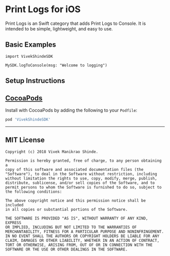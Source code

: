 Print Logs for iOS
=============

Print Logs is an Swift category that adds Print Logs to Console. It is intended to be simple, lightweight, and easy to use.


Basic Examples
---------
```
import VivekShindeSDK

MySDK.logToConsole(msg: "Welcome to logging")

```
    

Setup Instructions
------------------

[CocoaPods](http://cocoapods.org)
------------------

Install with CocoaPods by adding the following to your `Podfile`:
```ruby
pod 'VivekShindeSDK'
```
------------------

MIT License
-----------
    Copyright (c) 2018 Vivek Manikrao Shinde.

    Permission is hereby granted, free of charge, to any person obtaining a
    copy of this software and associated documentation files (the
    "Software"), to deal in the Software without restriction, including
    without limitation the rights to use, copy, modify, merge, publish,
    distribute, sublicense, and/or sell copies of the Software, and to
    permit persons to whom the Software is furnished to do so, subject to
    the following conditions:

    The above copyright notice and this permission notice shall be included
    in all copies or substantial portions of the Software.

    THE SOFTWARE IS PROVIDED "AS IS", WITHOUT WARRANTY OF ANY KIND, EXPRESS
    OR IMPLIED, INCLUDING BUT NOT LIMITED TO THE WARRANTIES OF
    MERCHANTABILITY, FITNESS FOR A PARTICULAR PURPOSE AND NONINFRINGEMENT.
    IN NO EVENT SHALL THE AUTHORS OR COPYRIGHT HOLDERS BE LIABLE FOR ANY
    CLAIM, DAMAGES OR OTHER LIABILITY, WHETHER IN AN ACTION OF CONTRACT,
    TORT OR OTHERWISE, ARISING FROM, OUT OF OR IN CONNECTION WITH THE
    SOFTWARE OR THE USE OR OTHER DEALINGS IN THE SOFTWARE.
